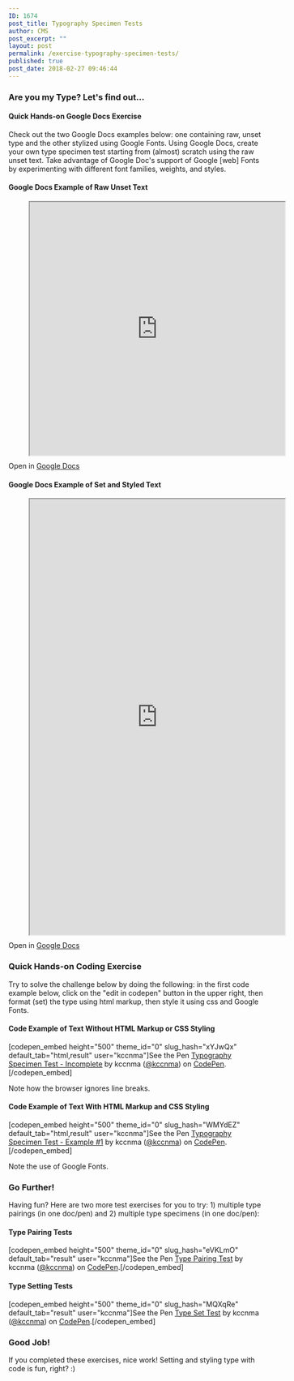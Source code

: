 ```yaml
---
ID: 1674
post_title: Typography Specimen Tests
author: CMS
post_excerpt: ""
layout: post
permalink: /exercise-typography-specimen-tests/
published: true
post_date: 2018-02-27 09:46:44
---
```

<!-- wp:heading {"level":3} -->
<h3>Are you my Type? Let's find out...</h3>
<!-- /wp:heading -->

<!-- wp:heading {"level":4} -->
<h4>Quick Hands-on Google Docs Exercise</h4>
<!-- /wp:heading -->

<!-- wp:paragraph -->
<p>Check out the two Google Docs examples below: one containing raw, unset type and the other stylized using Google Fonts. Using Google Docs, create your own type specimen test starting from (almost) scratch using the raw unset text. Take advantage of Google Doc's support of Google [web] Fonts by experimenting with different font families, weights, and styles.</p>
<!-- /wp:paragraph -->

<!-- wp:heading {"level":4} -->
<h4>Google Docs Example of Raw Unset Text</h4>
<!-- /wp:heading -->

<!-- wp:html -->
<figure style="width: 100%; height: 500px;"><iframe style="width: 100%; height: 100%;" src="https://docs.google.com/document/d/e/2PACX-1vTuys48fSBAies6ZnLIxLAwsCOsdWdShqIAE2YBO1n31Xm5QrWLpD4TT0b-fEy9dBLPQKc5yg6xZID2/pub?embedded=true"></iframe></figure>
<!-- /wp:html -->

<!-- wp:paragraph -->
<p>Open in <a href="https://docs.google.com/document/d/1iNKHAQgsNKlSV0ecYR0wWc2U_iS0fsOEiMzIuGivLFo/edit?usp=sharing">Google Docs</a></p>
<!-- /wp:paragraph -->

<!-- wp:heading {"level":4} -->
<h4>Google Docs Example of Set and Styled Text</h4>
<!-- /wp:heading -->

<!-- wp:html -->
<figure style="width: 100%; height: 860px;"><iframe style="width: 100%; height: 100%;" src="https://docs.google.com/document/d/e/2PACX-1vQLlSdqsO4sfSNA0fkyhO1F3tNGNR_TtcDYjbYKfbIlAn9mMvojOs65a1wFPSdHCyLo_G6Wvze-gWX9/pub?embedded=true"></iframe></figure>
<!-- /wp:html -->

<!-- wp:paragraph -->
<p>Open in <a href="https://docs.google.com/document/d/1LZQzkJOEvURk3ErFyRIs-fgjBeQMXNb4Cey1NsKCYjU/edit?usp=sharing">Google Docs</a></p>
<!-- /wp:paragraph -->

<!-- wp:heading {"level":3} -->
<h3>Quick Hands-on Coding Exercise</h3>
<!-- /wp:heading -->

<!-- wp:paragraph -->
<p>Try to solve the challenge below by doing the following: in the first code example below, click on the "edit in codepen" button in the upper right, then format (set) the type using html markup, then style it using css and Google Fonts.</p>
<!-- /wp:paragraph -->

<!-- wp:heading {"level":4} -->
<h4>Code Example of Text Without HTML Markup or CSS Styling</h4>
<!-- /wp:heading -->

<!-- wp:shortcode -->
[codepen_embed height="500" theme_id="0" slug_hash="xYJwQx" default_tab="html,result" user="kccnma"]See the Pen <a href="https://codepen.io/kccnma/pen/xYJwQx/">Typography Specimen Test - Incomplete</a> by kccnma (<a href="https://codepen.io/kccnma">@kccnma</a>) on <a href="https://codepen.io">CodePen</a>.[/codepen_embed]
<!-- /wp:shortcode -->

<!-- wp:paragraph -->
<p>Note how the browser ignores line breaks.</p>
<!-- /wp:paragraph -->

<!-- wp:heading {"level":4} -->
<h4>Code Example of Text With HTML Markup and CSS Styling</h4>
<!-- /wp:heading -->

<!-- wp:shortcode -->
[codepen_embed height="500" theme_id="0" slug_hash="WMYdEZ" default_tab="html,result" user="kccnma"]See the Pen <a href="https://codepen.io/kccnma/pen/WMYdEZ/">Typography Specimen Test - Example #1</a> by kccnma (<a href="https://codepen.io/kccnma">@kccnma</a>) on <a href="https://codepen.io">CodePen</a>.[/codepen_embed]
<!-- /wp:shortcode -->

<!-- wp:paragraph -->
<p>Note the use of Google Fonts.</p>
<!-- /wp:paragraph -->

<!-- wp:heading {"level":3} -->
<h3>Go Further!</h3>
<!-- /wp:heading -->

<!-- wp:paragraph -->
<p>Having fun? Here are two more test exercises for you to try: 1) multiple type pairings (in one doc/pen) and 2) multiple type specimens (in one doc/pen):</p>
<!-- /wp:paragraph -->

<!-- wp:heading {"level":4} -->
<h4>Type Pairing Tests</h4>
<!-- /wp:heading -->

<!-- wp:shortcode -->
[codepen_embed height="500" theme_id="0" slug_hash="eVKLmO" default_tab="result" user="kccnma"]See the Pen <a href="https://codepen.io/kccnma/pen/eVKLmO/">Type Pairing Test</a> by kccnma (<a href="https://codepen.io/kccnma">@kccnma</a>) on <a href="https://codepen.io">CodePen</a>.[/codepen_embed]
<!-- /wp:shortcode -->

<!-- wp:heading {"level":4} -->
<h4>Type Setting Tests</h4>
<!-- /wp:heading -->

<!-- wp:shortcode -->
[codepen_embed height="500" theme_id="0" slug_hash="MQXqRe" default_tab="result" user="kccnma"]See the Pen <a href="https://codepen.io/kccnma/pen/MQXqRe/">Type Set Test</a> by kccnma (<a href="https://codepen.io/kccnma">@kccnma</a>) on <a href="https://codepen.io">CodePen</a>.[/codepen_embed]
<!-- /wp:shortcode -->

<!-- wp:heading {"level":3} -->
<h3>Good Job!</h3>
<!-- /wp:heading -->

<!-- wp:paragraph -->
<p>If you completed these exercises, nice work! Setting and styling type with code is fun, right? :)</p>
<!-- /wp:paragraph -->